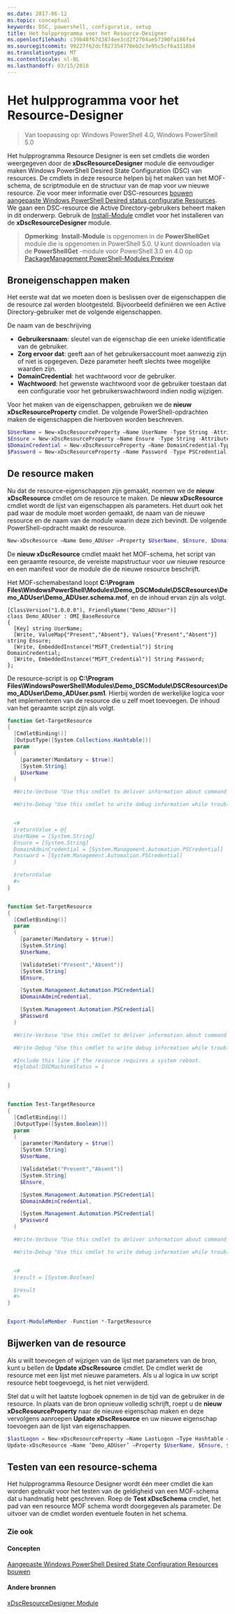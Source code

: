 ```yaml
---
ms.date: 2017-06-12
ms.topic: conceptual
keywords: DSC, powershell, configuratie, setup
title: Het hulpprogramma voor het Resource-Designer
ms.openlocfilehash: c39b48f67d3874ee3cd2f2704aeb7390fa186fe4
ms.sourcegitcommit: 99227f62dcf827354770eb2c3e95c5cf6a3118b4
ms.translationtype: MT
ms.contentlocale: nl-NL
ms.lasthandoff: 03/15/2018
---
```

# <a name="using-the-resource-designer-tool"></a>Het hulpprogramma voor het Resource-Designer

> Van toepassing op: Windows PowerShell 4.0, Windows PowerShell 5.0

Het hulpprogramma Resource Designer is een set cmdlets die worden weergegeven door de **xDscResourceDesigner** module die eenvoudiger maken Windows PowerShell Desired State Configuration (DSC) van resources. De cmdlets in deze resource helpen bij het maken van het MOF-schema, de scriptmodule en de structuur van de map voor uw nieuwe resource. Zie voor meer informatie over DSC-resources [bouwen aangepaste Windows PowerShell Desired status configuratie Resources](authoringResource.md).
We gaan een DSC-resource die Active Directory-gebruikers beheert maken in dit onderwerp.
Gebruik de [Install-Module](https://technet.microsoft.com/library/dn807162.aspx) cmdlet voor het installeren van de **xDscResourceDesigner** module.

>**Opmerking**: **Install-Module** is opgenomen in de **PowerShellGet** module die is opgenomen in PowerShell 5.0. U kunt downloaden via de **PowerShellGet** -module voor PowerShell 3.0 en 4.0 op [PackageManagement PowerShell-Modules Preview](https://www.microsoft.com/en-us/download/details.aspx?id=49186).

## <a name="creating-resource-properties"></a>Broneigenschappen maken
Het eerste wat dat we moeten doen is beslissen over de eigenschappen die de resource zal worden blootgesteld. Bijvoorbeeld definiëren we een Active Directory-gebruiker met de volgende eigenschappen.
 
De naam van de beschrijving
* **Gebruikersnaam**: sleutel van de eigenschap die een unieke identificatie van de gebruiker.
* **Zorg ervoor dat**: geeft aan of het gebruikersaccount moet aanwezig zijn of niet is opgegeven. Deze parameter heeft slechts twee mogelijke waarden zijn.
* **DomainCredential**: het wachtwoord voor de gebruiker.
* **Wachtwoord**: het gewenste wachtwoord voor de gebruiker toestaan dat een configuratie voor het gebruikerswachtwoord indien nodig wijzigen.

Voor het maken van de eigenschappen, gebruiken we de **nieuw xDscResourceProperty** cmdlet. De volgende PowerShell-opdrachten maken de eigenschappen die hierboven worden beschreven.

```powershell
$UserName = New-xDscResourceProperty –Name UserName -Type String -Attribute Key
$Ensure = New-xDscResourceProperty –Name Ensure -Type String -Attribute Write –ValidateSet “Present”, “Absent”
$DomainCredential = New-xDscResourceProperty –Name DomainCredential-Type PSCredential -Attribute Write
$Password = New-xDscResourceProperty –Name Password -Type PSCredential -Attribute Write
```

## <a name="create-the-resource"></a>De resource maken

Nu dat de resource-eigenschappen zijn gemaakt, noemen we de **nieuw xDscResource** cmdlet om de resource te maken. De **nieuw xDscResource** cmdlet wordt de lijst van eigenschappen als parameters. Het duurt ook het pad waar de module moet worden gemaakt, de naam van de nieuwe resource en de naam van de module waarin deze zich bevindt. De volgende PowerShell-opdracht maakt de resource.

```powershell
New-xDscResource –Name Demo_ADUser –Property $UserName, $Ensure, $DomainCredential, $Password –Path ‘C:\Program Files\WindowsPowerShell\Modules’ –ModuleName Demo_DSCModule
```

De **nieuw xDscResource** cmdlet maakt het MOF-schema, het script van een geraamte resource, de vereiste mapstructuur voor uw nieuwe resource en een manifest voor de module die de nieuwe resource beschrijft.

Het MOF-schemabestand loopt **C:\Program Files\WindowsPowerShell\Modules\Demo_DSCModule\DSCResources\Demo_ADUser\Demo_ADUser.schema.mof**, en de inhoud ervan zijn als volgt.

```
[ClassVersion("1.0.0.0"), FriendlyName("Demo_ADUser")]
class Demo_ADUser : OMI_BaseResource
{
  [Key] string UserName;
  [Write, ValueMap{"Present","Absent"}, Values{"Present","Absent"}] string Ensure;
  [Write, EmbeddedInstance("MSFT_Credential")] String DomainCredential;
  [Write, EmbeddedInstance("MSFT_Credential")] String Password;
};
```

De resource-script is op **C:\Program Files\WindowsPowerShell\Modules\Demo_DSCModule\DSCResources\Demo_ADUser\Demo_ADUser.psm1**. Hierbij worden de werkelijke logica voor het implementeren van de resource die u zelf moet toevoegen. De inhoud van het geraamte script zijn als volgt.

```powershell
function Get-TargetResource
{
  [CmdletBinding()]
  [OutputType([System.Collections.Hashtable])]
  param
  (
    [parameter(Mandatory = $true)]
    [System.String]
    $UserName
  )

  #Write-Verbose "Use this cmdlet to deliver information about command processing."

  #Write-Debug "Use this cmdlet to write debug information while troubleshooting."


  <#
  $returnValue = @{
  UserName = [System.String]
  Ensure = [System.String]
  DomainAdminCredential = [System.Management.Automation.PSCredential]
  Password = [System.Management.Automation.PSCredential]
  }

  $returnValue
  #>
}


function Set-TargetResource
{
  [CmdletBinding()]
  param
  (
    [parameter(Mandatory = $true)]
    [System.String]
    $UserName,

    [ValidateSet("Present","Absent")]
    [System.String]
    $Ensure,

    [System.Management.Automation.PSCredential]
    $DomainAdminCredential,

    [System.Management.Automation.PSCredential]
    $Password
  )

  #Write-Verbose "Use this cmdlet to deliver information about command processing."

  #Write-Debug "Use this cmdlet to write debug information while troubleshooting."

  #Include this line if the resource requires a system reboot.
  #$global:DSCMachineStatus = 1


}


function Test-TargetResource
{
  [CmdletBinding()]
  [OutputType([System.Boolean])]
  param
  (
    [parameter(Mandatory = $true)]
    [System.String]
    $UserName,

    [ValidateSet("Present","Absent")]
    [System.String]
    $Ensure,

    [System.Management.Automation.PSCredential]
    $DomainAdminCredential,

    [System.Management.Automation.PSCredential]
    $Password
  )

  #Write-Verbose "Use this cmdlet to deliver information about command processing."

  #Write-Debug "Use this cmdlet to write debug information while troubleshooting."


  <#
  $result = [System.Boolean]

  $result
  #>
}


Export-ModuleMember -Function *-TargetResource
```

## <a name="updating-the-resource"></a>Bijwerken van de resource

Als u wilt toevoegen of wijzigen van de lijst met parameters van de bron, kunt u bellen de **Update xDscResource** cmdlet. De cmdlet werkt de resource met een lijst met nieuwe parameters. Als u al logica in uw script resource hebt toegevoegd, is het niet verwijderd.

Stel dat u wilt het laatste logboek opnemen in de tijd van de gebruiker in de resource. In plaats van de bron opnieuw volledig schrijft, roept u de **nieuw xDscResourceProperty** naar de nieuwe eigenschap maken en deze vervolgens aanroepen **Update xDscResource** en uw nieuwe eigenschap toevoegen aan de lijst van eigenschappen.

```powershell
$lastLogon = New-xDscResourceProperty –Name LastLogon –Type Hashtable –Attribute Write –Description “For mapping users to their last log on time”
Update-xDscResource –Name ‘Demo_ADUser’ –Property $UserName, $Ensure, $DomainCredential, $Password, $lastLogon -Force
```

## <a name="testing-a-resource-schema"></a>Testen van een resource-schema

Het hulpprogramma Resource Designer wordt één meer cmdlet die kan worden gebruikt voor het testen van de geldigheid van een MOF-schema dat u handmatig hebt geschreven. Roep de **Test xDscSchema** cmdlet, het pad van een resource MOF schema wordt doorgegeven als parameter. De uitvoer van de cmdlet worden eventuele fouten in het schema.

### <a name="see-also"></a>Zie ook

#### <a name="concepts"></a>Concepten
[Aangepaste Windows PowerShell Desired State Configuration Resources bouwen](authoringResource.md)

#### <a name="other-resources"></a>Andere bronnen
[xDscResourceDesigner Module](https://powershellgallery.com/packages/xDscResourceDesigner)